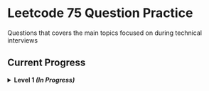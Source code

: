 # Leetcode 75 Question Practice
Questions that covers the main topics focused on during technical interviews

## Current Progress
<details>
    <summary><strong>Level 1 <em>(In Progress)</em></strong></summary>
  
  ### Day 1 - Prefix Sum
 - [x] 1480. Running Sum of 1d Array 
 - [x] 724. Find Pivot Index
  ### Day 2 - String
 - [x] 205. Isomorphic Strings
 - [x] 392. Is Subsequence
  ### Day 3 - Linked List
 - [ ] 21. Merge Two Sorted Lists
 - [ ] 206. Reverse Linked List
  ### Day 4 - Linked List
 - [ ] 876. Middle of Linked List
 - [ ] 142. Linked List Cycle II
  ### Day 5 - Greedy
 - [ ] 121. Best Time to Buy and Sell Stock
 - [ ] 409. Longest Palindrome
  ### Day 6 - Tree
 - [ ] 589. N-ary Tree Preorder Traversal
 - [ ] 102. Binary Tree Level Order Traversal
  ### Day 7 - Binary Search
 - [ ] 704. Binary Search
 - [ ] 278. First Bad Version
  ### Day 8 - Binary Search Tree
 - [ ] 98. Validate Binary Search Tree
 - [ ] 235. Lowest Common Ancestor of a Binary Search Tree
  ### Day 9 - Graph/BFS/DFS
 - [ ] 733. Flood Fill
 - [ ] 200. Number of Islands
  ### Day 10 - Dynamic Programming
 - [ ] 509. Fibonacci Number
 - [ ] 70. Climbing Stairs
  ### Day 11 - Dynamic Programming
 - [ ] 746. Min Cost Climbing Stairs
 - [ ] 62. Unique Paths
  ### Day 12 - Sliding Window/Two Pointer
 - [ ] 438. Find All Anagrams in a String
 - [ ] 424. Longest Repeating Character Replacement
  ### Day 13 - Hashmap
 - [ ] 1. Two Sum
 - [ ] 299. Bulls and Cows
  ### Day 14 - Stack
 - [ ] 844. Backspace String Compare
 - [ ] 394. Decode String
  ### Day 15 - Heap
 - [ ] 1046. Last Stone Weight
 - [ ] 692. Top K Frequent Words
</details>
